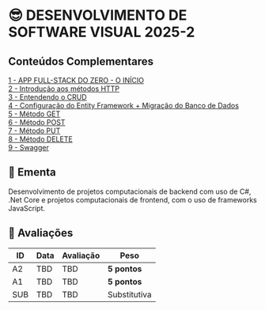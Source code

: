 # 😎 DESENVOLVIMENTO DE SOFTWARE VISUAL 2025-2

## Conteúdos Complementares

[1 - APP FULL-STACK DO ZERO - O INÍCIO](https://youtu.be/I_q2zotKmi0)  
[2 - Introdução aos métodos HTTP](https://youtu.be/ahTgrXwrIFk)  
[3 - Entendendo o CRUD](https://youtu.be/0G2SZ9DAqus)  
[4 - Configuração do Entity Framework + Migração do Banco de Dados](https://youtu.be/qDSUix0jyj8)  
[5 - Método GET](https://youtu.be/VwjKxOwMMVk)  
[6 - Método POST](https://youtu.be/kMXYdtd4wz8)  
[7 - Método PUT](https://youtu.be/gm99pq41wzc)  
[8 - Método DELETE](https://youtu.be/j--91bbW5QU)  
[9 - Swagger](https://youtu.be/EgnmGWFcyyQ)  
 
## 📕 Ementa

Desenvolvimento de projetos computacionais de backend com uso de C#, .Net Core e projetos computacionais de frontend, com o uso de frameworks JavaScript.

## 🎯 Avaliações

ID | Data | Avaliação | Peso
---|------|-----------|-----
A2 | TBD | TBD | **5 pontos**
A1 | TBD | TBD | **5 pontos**
SUB | TBD | TBD | Substitutiva
